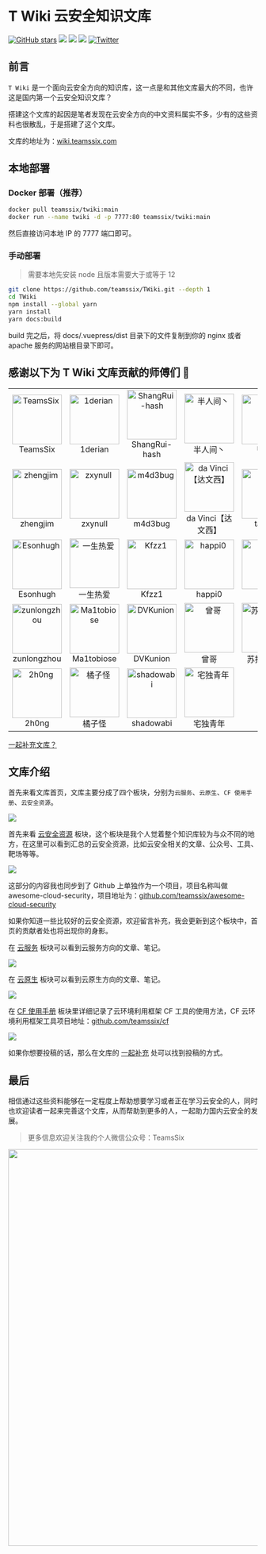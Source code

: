 # T Wiki 云安全知识文库

[![GitHub stars](https://img.shields.io/github/stars/teamssix/twiki)](https://github.com/teamssix/twiki) [![](https://img.shields.io/badge/T%20Wiki%20-%E4%BA%91%E5%AE%89%E5%85%A8%E7%9F%A5%E8%AF%86%E6%96%87%E5%BA%93-blue)](https://wiki.teamssix.com/) [![](https://img.shields.io/badge/%E7%8B%BC%E7%BB%84%E5%AE%89%E5%85%A8%E5%9B%A2%E9%98%9F-%E7%9F%A5%E8%AF%86%E6%96%87%E5%BA%93-blue)](https://wiki.wgpsec.org/) [![](https://img.shields.io/badge/PeiQi-%E7%9F%A5%E8%AF%86%E6%96%87%E5%BA%93-blue)](http://wiki.peiqi.tech/) [![Twitter](https://img.shields.io/twitter/follow/teamssix?label=Followers&style=social)](https://twitter.com/teamssix)

## 前言

`T Wiki` 是一个面向云安全方向的知识库，这一点是和其他文库最大的不同，也许这是国内第一个云安全知识文库？

搭建这个文库的起因是笔者发现在云安全方向的中文资料属实不多，少有的这些资料也很散乱，于是搭建了这个文库。

文库的地址为：[wiki.teamssix.com](https://wiki.teamssix.com/)

## 本地部署

### Docker 部署（推荐）

```bash
docker pull teamssix/twiki:main
docker run --name twiki -d -p 7777:80 teamssix/twiki:main
```

然后直接访问本地 IP 的 7777 端口即可。

### 手动部署

> 需要本地先安装 node 且版本需要大于或等于 12

```bash
git clone https://github.com/teamssix/TWiki.git --depth 1
cd TWiki
npm install --global yarn
yarn install
yarn docs:build
```

build 完之后，将 docs/.vuepress/dist 目录下的文件复制到你的 nginx 或者 apache 服务的网站根目录下即可。

## 感谢以下为 T Wiki 文库贡献的师傅们 :confetti_ball:

<table>
    <tr>
        <td align="center"><img alt="TeamsSix" src="./docs/.vuepress/public/img/1651741861.png" style="width: 100px;" /><br />TeamsSix</td>
        <td align="center"><img alt="1derian" src="./docs/.vuepress/public/img/1650108029.png" style="width: 100px;" /><br />1derian</td>
        <td align="center"><img alt="ShangRui-hash" src="./docs/.vuepress/public/img/1650108092.png" style="width: 100px;" /><br />ShangRui-hash</td>
        <td align="center"><img alt="半人间丶" src="./docs/.vuepress/public/img/1650108207.png" style="width: 100px;" /><br />半人间丶</td>
        <td align="center"><img alt="UzJu" src="./docs/.vuepress/public/img/1650253985.png" style="width: 100px;" /><br />UzJu</a>
        </td>
        <td align="center"><img alt="Idle Life" src="./docs/.vuepress/public/img/1650865577.png" style="width: 100px;" /><br />Idle Life</td>
    </tr>
    <tr>
        <td align="center"><img alt="zhengjim" src="./docs/.vuepress/public/img/1650942808.png" style="width: 100px;" /><br />zhengjim</a>
        </td>
        <td align="center"><img alt="zxynull" src="./docs/.vuepress/public/img/1651146804.png" style="width: 100px;" /><br />zxynull</a>
        </td>
        <td align="center"><img alt="m4d3bug" src="./docs/.vuepress/public/img/1651740464.png" style="width: 100px;" /><br />m4d3bug</a>
        </td>
        <td align="center"><img alt="da Vinci【达文西】" src="./docs/.vuepress/public/img/1651917214.png" style="width: 100px;" /><br />da Vinci【达文西】</a>
        </td>
        <td align="center"><img alt="tanger" src="./docs/.vuepress/public/img/1653815174.png" style="width: 100px;" /><br />tanger</a>
        </td>
        <td align="center"><img alt="想走安全的小白" src="./docs/.vuepress/public/img/1654852861.png" style="width: 100px;" /><br />想走安全的小白</a>
        </td>
    </tr>
    <tr>
        <td align="center"><img alt="Esonhugh" src="./docs/.vuepress/public/img/1654854214.png" style="width: 100px;" /><br />Esonhugh</a>
        </td>
        <td align="center"><img alt="一生热爱" src="./docs/.vuepress/public/img/1657203872.png" style="width: 100px;" /><br />一生热爱</a>
        </td>
        <td align="center"><img alt="Kfzz1" src="./docs/.vuepress/public/img/1667370152.png" style="width: 100px;" /><br />Kfzz1</a>
        </td>
        <td align="center"><img alt="happi0" src="./docs/.vuepress/public/img/1674129072.png" style="width: 100px;" /><br />happi0</a>
        </td>
        <td align="center"><img alt="cr" src="./docs/.vuepress/public/img/1684313513.png" style="width: 100px;" /><br />cr</a>
        </td>
        <td align="center"><img alt="k.so" src="./docs/.vuepress/public/img/1686309883.png" style="width: 100px;" /><br />k.so</a>
        </td>
    </tr>
    <tr>
        <td align="center"><img alt="zunlongzhou" src="./docs/.vuepress/public/img/1688704501.png" style="width: 100px;" /><br />zunlongzhou</a>
        </td>
        <td align="center"><img alt="Ma1tobiose" src="./docs/.vuepress/public/img/1688880306.png" style="width: 100px;" /><br />Ma1tobiose</a>
        </td>
        <td align="center"><img alt="DVKunion" src="./docs/.vuepress/public/img/1689259230.png" style="width: 100px;" /><br />DVKunion</a>
        </td>
        <td align="center"><img alt="曾哥" src="./docs/.vuepress/public/img/1689483069.png" style="width: 100px;" /><br />曾哥</a>
        </td>
        <td align="center"><img alt="苏打养乐多" src="./docs/.vuepress/public/img/1692362083.png" style="width: 100px;" /><br />苏打养乐多</a>
        </td>
        <td align="center"><img alt="R!ng0" src="./docs/.vuepress/public/img/1692623031.png" style="width: 100px;" /><br />R!ng0</a>
        </td>
    </tr>
    <tr>
        <td align="center"><img alt="2h0ng" src="./docs/.vuepress/public/img/1692929184.png" style="width: 100px;" /><br />2h0ng</a>
        </td>
        <td align="center"><img alt="橘子怪" src="./docs/.vuepress/public/img/1694685251.png" style="width: 100px;" /><br />橘子怪</a>
        </td>
        <td align="center"><img alt="shadowabi" src="./docs/.vuepress/public/img/2000000015.png" style="width: 100px;" /><br />shadowabi</a>
        </td>
        <td align="center"><img alt="宅独青年" src="./docs/.vuepress/public/img/2000000016.png" style="width: 100px;" /><br />宅独青年</a>
        </td>
    </tr>
</table>

[一起补充文库？](https://wiki.teamssix.com/About/Contribute.html)


## 文库介绍

首先来看文库首页，文库主要分成了四个板块，分别为`云服务`、`云原生`、`CF 使用手册`、`云安全资源`。

![](./docs/.vuepress/public/img/1689483438.png)

首先来看 [云安全资源](https://wiki.teamssix.com/CloudSecurityResources/) 板块，这个板块是我个人觉着整个知识库较为与众不同的地方，在这里可以看到汇总的云安全资源，比如云安全相关的文章、公众号、工具、靶场等等。

![](./docs/.vuepress/public/img/1689483513.png)

这部分的内容我也同步到了 Github 上单独作为一个项目，项目名称叫做 awesome-cloud-security，项目地址为：[github.com/teamssix/awesome-cloud-security](https://github.com/teamssix/awesome-cloud-security)

如果你知道一些比较好的云安全资源，欢迎留言补充，我会更新到这个板块中，首页的贡献者处也将出现你的身影。

在 [云服务](https://wiki.teamssix.com/CloudService/) 板块可以看到云服务方向的文章、笔记。

![](./docs/.vuepress/public/img/1689483562.png)

在 [云原生](https://wiki.teamssix.com/CloudNative/) 板块可以看到云原生方向的文章、笔记。

![](./docs/.vuepress/public/img/1689483601.png)

在 [CF 使用手册](https://wiki.teamssix.com/cf/) 板块里详细记录了云环境利用框架 CF 工具的使用方法，CF 云环境利用框架工具项目地址：[github.com/teamssix/cf](https://github.com/teamssix/cf)

![](./docs/.vuepress/public/img/1689483836.png)

如果你想要投稿的话，那么在文库的 [一起补充](https://wiki.teamssix.com/About/Contribute.html) 处可以找到投稿的方式。

## 最后

相信通过这些资料能够在一定程度上帮助想要学习或者正在学习云安全的人，同时也欢迎读者一起来完善这个文库，从而帮助到更多的人，一起助力国内云安全的发展。

>  更多信息欢迎关注我的个人微信公众号：TeamsSix

<div align=center><img width="800" src="https://cdn.jsdelivr.net/gh/teamssix/BlogImages/imgs/202204152148071.png" div align=center/></div>
